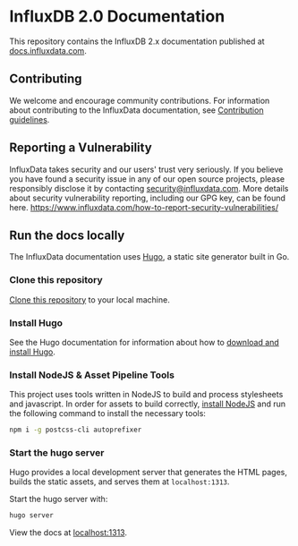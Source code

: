 # InfluxDB 2.0 Documentation
This repository contains the InfluxDB 2.x documentation published at [docs.influxdata.com](https://docs.influxdata.com).

## Contributing
We welcome and encourage community contributions. For information about contributing to the InfluxData documentation, see [Contribution guidelines](CONTRIBUTING.md).

## Reporting a Vulnerability
InfluxData takes security and our users' trust very seriously. 
If you believe you have found a security issue in any of our open source projects, 
please responsibly disclose it by contacting security@influxdata.com. 
More details about security vulnerability reporting, 
including our GPG key, can be found here. https://www.influxdata.com/how-to-report-security-vulnerabilities/

## Run the docs locally
The InfluxData documentation uses [Hugo](https://gohugo.io/), a static site
generator built in Go.

### Clone this repository
[Clone this repository](https://help.github.com/articles/cloning-a-repository/)
to your local machine.

### Install Hugo
See the Hugo documentation for information about how to
[download and install Hugo](https://gohugo.io/getting-started/installing/).

### Install NodeJS & Asset Pipeline Tools
This project uses tools written in NodeJS to build and process stylesheets and javascript.
In order for assets to build correctly, [install NodeJS](https://nodejs.org/en/download/)
and run the following command to install the necessary tools:

```sh
npm i -g postcss-cli autoprefixer
```

### Start the hugo server
Hugo provides a local development server that generates the HTML pages, builds
the static assets, and serves them at `localhost:1313`.

Start the hugo server with:

```bash
hugo server
```

View the docs at [localhost:1313](http://localhost:1313).
